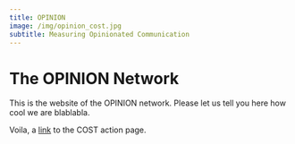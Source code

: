 ```yaml
---
title: OPINION
image: /img/opinion_cost.jpg
subtitle: Measuring Opinionated Communication
---
```


# The OPINION Network

This is the website of the OPINION network. Please let us tell you here how cool we are blablabla.

Voila, a [link](https://www.cost.eu/actions/CA21129/) to the COST action page.
